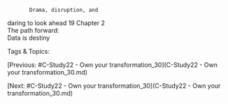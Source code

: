            Drama, disruption, and  
  daring to look ahead
19  Chapter 2   
           The path forward:  
  Data is destiny

   Tags & Topics:
   

[Previous: #C-Study22 - Own your transformation_30](C-Study22 - Own your transformation_30.md)

[Next: #C-Study22 - Own your transformation_30](C-Study22 - Own your transformation_30.md)